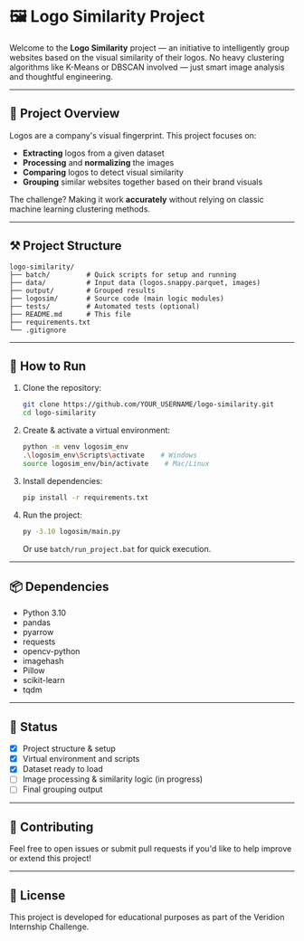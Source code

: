 # 🖼️ Logo Similarity Project

Welcome to the **Logo Similarity** project — an initiative to intelligently group websites based on the visual similarity of their logos.
No heavy clustering algorithms like K-Means or DBSCAN involved — just smart image analysis and thoughtful engineering.

---

## 🚀 Project Overview

Logos are a company's visual fingerprint. This project focuses on:

- **Extracting** logos from a given dataset
- **Processing** and **normalizing** the images
- **Comparing** logos to detect visual similarity
- **Grouping** similar websites together based on their brand visuals

The challenge?
Making it work **accurately** without relying on classic machine learning clustering methods.

---

## ⚒️ Project Structure

```
logo-similarity/
├── batch/         # Quick scripts for setup and running
├── data/          # Input data (logos.snappy.parquet, images)
├── output/        # Grouped results
├── logosim/       # Source code (main logic modules)
├── tests/         # Automated tests (optional)
├── README.md      # This file
├── requirements.txt
└── .gitignore
```

---

## 🚧 How to Run

1. Clone the repository:
   ```bash
   git clone https://github.com/YOUR_USERNAME/logo-similarity.git
   cd logo-similarity
   ```

2. Create & activate a virtual environment:
   ```bash
   python -m venv logosim_env
   .\logosim_env\Scripts\activate    # Windows
   source logosim_env/bin/activate    # Mac/Linux
   ```

3. Install dependencies:
   ```bash
   pip install -r requirements.txt
   ```

4. Run the project:
   ```bash
   py -3.10 logosim/main.py
   ```
   Or use `batch/run_project.bat` for quick execution.

---

## 📦 Dependencies

- Python 3.10
- pandas
- pyarrow
- requests
- opencv-python
- imagehash
- Pillow
- scikit-learn
- tqdm

---

## 📄 Status

- [x] Project structure & setup
- [x] Virtual environment and scripts
- [x] Dataset ready to load
- [ ] Image processing & similarity logic (in progress)
- [ ] Final grouping output

---

## 🙌 Contributing

Feel free to open issues or submit pull requests if you'd like to help improve or extend this project!

---

## 📃 License

This project is developed for educational purposes as part of the Veridion Internship Challenge.


